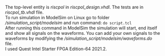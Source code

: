 The top-level entity is *riscpol* in *riscpol_design.vhdl*. The tests are in 
*riscpol_tb.vhdl* file. <br/>
To run simulation in ModelSim on Linux go to folder 
*/simulation_script/modelsim* and run command: `do script.tcl` <br/>
After running this command in ModelSim the simulation will start, end itself and 
show all signals on the waveforms. You can add your own signals to the waveforms 
by modifying the */simulation_script/modelsim/waveforms.do* file. <br/>
I used Quest Intel Starter FPGA Edition-64 2021.2.
